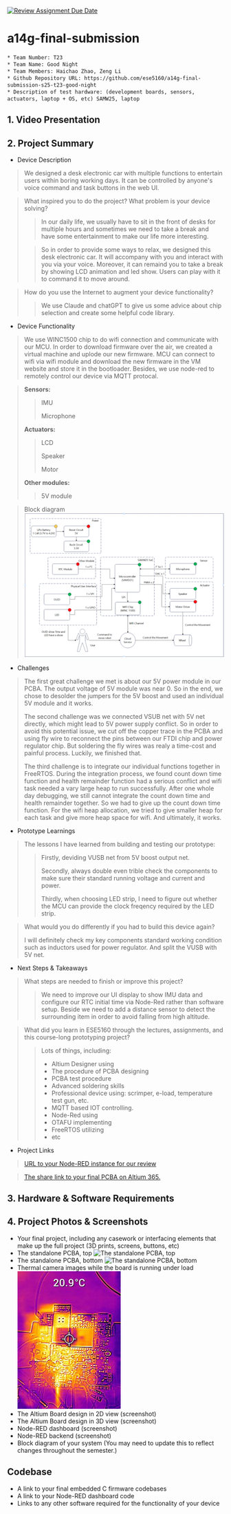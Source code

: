 [![Review Assignment Due Date](https://classroom.github.com/assets/deadline-readme-button-22041afd0340ce965d47ae6ef1cefeee28c7c493a6346c4f15d667ab976d596c.svg)](https://classroom.github.com/a/AlBFWSQg)
# a14g-final-submission

    * Team Number: T23
    * Team Name: Good Night
    * Team Members: Haichao Zhao, Zeng Li
    * Github Repository URL: https://github.com/ese5160/a14g-final-submission-s25-t23-good-night
    * Description of test hardware: (development boards, sensors, actuators, laptop + OS, etc) SAMW25, laptop

## 1. Video Presentation

## 2. Project Summary
- Device Description
> We designed a desk electronic car with multiple functions to entertain users within boring working days. It can be controlled by anyone's voice command and task buttons in the web UI.

> What inspired you to do the project? What problem is your device solving?
>> In our daily life, we usually have to sit in the front of desks for multiple hours and sometimes we need to take a break and have some entertainment to make our life more interesting.
>
>> So in order to provide some ways to relax, we designed this desk electronic car. It will accompany with you and interact with you via your voice. Moreover, it can remaind you to take a break by showing LCD animation and led show. Users can play with it to command it to move around.

> How do you use the Internet to augment your device functionality?
>> We use Claude and chatGPT to give us some advice about chip selection and create some helpful code library.

- Device Functionality
> We use WINC1500 chip to do wifi connection and communicate with our MCU. In order to download firmware over the air, we created a virtual machine and uplode our new firmware. MCU can connect to wifi via wifi module and download the new firmware in the VM website and store it in the bootloader. Besides, we use node-red to remotely control our device via MQTT protocal.

> **Sensors:**
>> IMU
>>
>> Microphone
> 
> **Actuators:**
>> LCD
>>
>> Speaker
>>
>> Motor
>
> **Other modules:**
>> 5V module

> Block diagram
> ![block diagram](Images/block_diagram.png)

- Challenges
> The first great challenge we met is about our 5V power module in our PCBA. The output voltage of 5V module was near 0. So in the end, we chose to desolder the jumpers for the 5V boost and used an individual 5V module and it works.
>
> The second challenge was we connected VSUB net with 5V net directly, which might lead to 5V power supply conflict. So in order to avoid this potential issue, we cut off the copper trace in the PCBA and using fly wire to reconnect the pins between our FTDI chip and power regulator chip. But soldering the fly wires was realy a time-cost and painful process. Luckily, we finished that.
>
> The third challenge is to integrate our individual functions together in FreeRTOS. During the integration process, we found count down time function and health remainder function had a serious conflict and wifi task needed a vary large heap to run successfully. After one whole day debugging, we still cannot integrate the count down time and health remainder together. So we had to give up the count down time function. For the wifi heap allocation, we tried to give smaller heap for each task and give more heap space for wifi. And ultimately, it works.


- Prototype Learnings
> The lessons I have learned from building and testing our prototype:
>> Firstly, deviding VUSB net from 5V boost output net.
>>
>> Secondly, always double even trible check the components to make sure their standard running voltage and current and power.
>>
>> Thirdly, when choosing LED strip, I need to figure out whether the MCU can provide the clock freqency required by the LED strip.

> What would you do differently if you had to build this device again?
> 
> I will definitely check my key components standard working condition such as inductors used for power regulator. And split the VUSB with 5V net.
 
- Next Steps & Takeaways
> What steps are needed to finish or improve this project?
>> We need to improve our UI display to show IMU data and configure our RTC initial time via Node-Red rather than software setup. Beside we need to add a distance sensor to detect the surrounding item in order to avoid falling from high altitude.

> What did you learn in ESE5160 through the lectures, assignments, and this course-long prototyping project?
>> Lots of things, including:
>> - Altium Designer using
>> - The procedure of PCBA designing
>> - PCBA test procedure
>> - Advanced soldering skills
>> - Professional device using: scrimper, e-load, temperature test gun, etc.
>> - MQTT based IOT controlling.
>> - Node-Red using
>> - OTAFU implementing
>> - FreeRTOS utilizing
>> - etc

- Project Links
> [URL to your Node-RED instance for our review ](http://172.177.231.136:1880/ui/#!/0?socketid=XXV4ffUuj0cg4lLcAAEU)

> [The share link to your final PCBA on Altium 365.](https://upenn-eselabs.365.altium.com/designs/7828C69B-F65F-46A7-A406-FC1A5B1ED7EE)

## 3. Hardware & Software Requirements

## 4. Project Photos & Screenshots
- Your final project, including any casework or interfacing elements that make up the full project (3D prints, screens, buttons, etc)
- The standalone PCBA, top
![The standalone PCBA, top](Images/PCB_top.png)
- The standalone PCBA, bottom
![The standalone PCBA, bottom](Images/PCB_bottom.png)
- Thermal camera images while the board is running under load 
![Thermal camera images](Images/PCB_thermal.png)
- The Altium Board design in 2D view (screenshot)
- The Altium Board design in 3D view (screenshot)
- Node-RED dashboard (screenshot)
- Node-RED backend (screenshot)
- Block diagram of your system (You may need to update this to reflect changes throughout the semester.)

## Codebase

- A link to your final embedded C firmware codebases
- A link to your Node-RED dashboard code
- Links to any other software required for the functionality of your device

